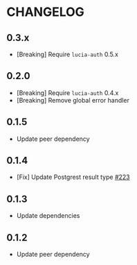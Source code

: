 # CHANGELOG

## 0.3.x

- [Breaking] Require `lucia-auth` 0.5.x

## 0.2.0

- [Breaking] Require `lucia-auth` 0.4.x
- [Breaking] Remove global error handler

## 0.1.5

- Update peer dependency

## 0.1.4

- [Fix] Update Postgrest result type [#223](https://github.com/pilcrowOnPaper/lucia-auth/issues/223)

## 0.1.3

- Update dependencies

## 0.1.2

- Update peer dependency
